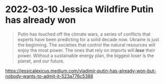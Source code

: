 # 2022-03-10 Jessica Wildfire Putin has already won


> Putin has touched off the climate wars, a series of conflicts that experts have been predicting for a solid decade now. Ukraine is just the beginning. The societies that control the natural resources will enjoy the most power. The ones that rely on imports will **_lose_** their power. Without a sustainable energy plan, the biggest loser is the planet, and our future.

<https://jessicalexicus.medium.com/vladimir-putin-has-already-won-but-nobody-wants-to-admit-it-523a776c5388>

